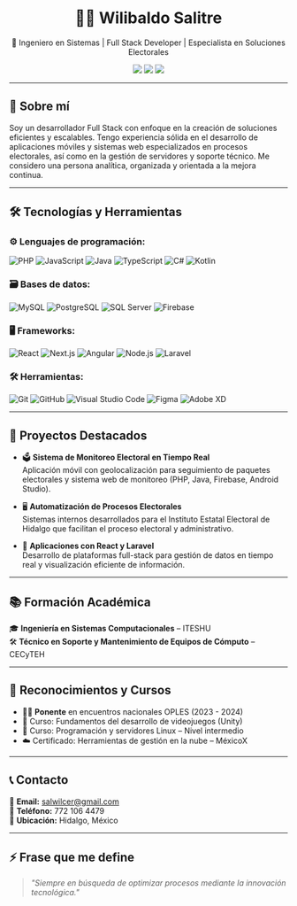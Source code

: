 <h1 align="center">👨‍💻 Wilibaldo Salitre</h1>
<p align="center">🚀 Ingeniero en Sistemas | Full Stack Developer | Especialista en Soluciones Electorales</p>

<p align="center">
  <a href="mailto:salwilcer@gmail.com"><img src="https://img.shields.io/badge/Email-salwilcer@gmail.com-blue?style=flat&logo=gmail"></a>
  <img src="https://img.shields.io/badge/Nacionalidad-Mexicana-red?style=flat">
  <img src="https://img.shields.io/badge/Idiomas-Español%20%7C%20Inglés%20(básico)-informational">
</p>

---

## 🧠 Sobre mí

Soy un desarrollador Full Stack con enfoque en la creación de soluciones eficientes y escalables. Tengo experiencia sólida en el desarrollo de aplicaciones móviles y sistemas web especializados en procesos electorales, así como en la gestión de servidores y soporte técnico. Me considero una persona analítica, organizada y orientada a la mejora continua.

---

## 🛠️ Tecnologías y Herramientas

### ⚙️ Lenguajes de programación:
![PHP](https://img.shields.io/badge/PHP-777BB4?style=flat&logo=php&logoColor=white)
![JavaScript](https://img.shields.io/badge/JavaScript-F7DF1E?style=flat&logo=javascript&logoColor=black)
![Java](https://img.shields.io/badge/Java-ED8B00?style=flat&logo=java&logoColor=white)
![TypeScript](https://img.shields.io/badge/TypeScript-3178C6?style=flat&logo=typescript&logoColor=white)
![C#](https://img.shields.io/badge/C%23-239120?style=flat&logo=c-sharp&logoColor=white)
![Kotlin](https://img.shields.io/badge/Kotlin-0095D5?style=flat&logo=kotlin&logoColor=white)

### 🗃️ Bases de datos:
![MySQL](https://img.shields.io/badge/MySQL-4479A1?style=flat&logo=mysql&logoColor=white)
![PostgreSQL](https://img.shields.io/badge/PostgreSQL-4169E1?style=flat&logo=postgresql&logoColor=white)
![SQL Server](https://img.shields.io/badge/SQL%20Server-CC2927?style=flat&logo=microsoft-sql-server&logoColor=white)
![Firebase](https://img.shields.io/badge/Firebase-FFCA28?style=flat&logo=firebase&logoColor=black)

### 🖥️ Frameworks:
![React](https://img.shields.io/badge/React-61DAFB?style=flat&logo=react&logoColor=black)
![Next.js](https://img.shields.io/badge/Next.js-000000?style=flat&logo=nextdotjs&logoColor=white)
![Angular](https://img.shields.io/badge/Angular-DD0031?style=flat&logo=angular&logoColor=white)
![Node.js](https://img.shields.io/badge/Node.js-339933?style=flat&logo=nodedotjs&logoColor=white)
![Laravel](https://img.shields.io/badge/Laravel-FF2D20?style=flat&logo=laravel&logoColor=white)

### 🛠️ Herramientas:
![Git](https://img.shields.io/badge/Git-F05032?style=flat&logo=git&logoColor=white)
![GitHub](https://img.shields.io/badge/GitHub-181717?style=flat&logo=github&logoColor=white)
![Visual Studio Code](https://img.shields.io/badge/VSCode-007ACC?style=flat&logo=visual-studio-code&logoColor=white)
![Figma](https://img.shields.io/badge/Figma-F24E1E?style=flat&logo=figma&logoColor=white)
![Adobe XD](https://img.shields.io/badge/AdobeXD-FF61F6?style=flat&logo=adobexd&logoColor=white)

---

## 📱 Proyectos Destacados

- 🗳️ **Sistema de Monitoreo Electoral en Tiempo Real**  
  Aplicación móvil con geolocalización para seguimiento de paquetes electorales y sistema web de monitoreo (PHP, Java, Firebase, Android Studio).

- 🖥️ **Automatización de Procesos Electorales**  
  Sistemas internos desarrollados para el Instituto Estatal Electoral de Hidalgo que facilitan el proceso electoral y administrativo.

- 🧾 **Aplicaciones con React y Laravel**  
  Desarrollo de plataformas full-stack para gestión de datos en tiempo real y visualización eficiente de información.

---

## 📚 Formación Académica

🎓 **Ingeniería en Sistemas Computacionales** – ITESHU  
🛠️ **Técnico en Soporte y Mantenimiento de Equipos de Cómputo** – CECyTEH

---

## 🏅 Reconocimientos y Cursos

- 🧑‍🏫 **Ponente** en encuentros nacionales OPLES (2023 - 2024)
- 🧠 Curso: Fundamentos del desarrollo de videojuegos (Unity)
- 🧠 Curso: Programación y servidores Linux – Nivel intermedio
- ☁️ Certificado: Herramientas de gestión en la nube – MéxicoX

---

## 📞 Contacto

📧 **Email:** [salwilcer@gmail.com](mailto:salwilcer@gmail.com)  
📱 **Teléfono:** 772 106 4479  
📍 **Ubicación:** Hidalgo, México  

---

## ⚡ Frase que me define
> *"Siempre en búsqueda de optimizar procesos mediante la innovación tecnológica."*

